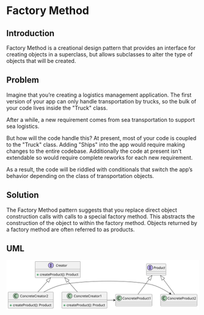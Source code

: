 # Factory Method

## Introduction

Factory Method is a creational design pattern that provides an interface for creating objects in a superclass, but allows subclasses to alter the type of objects that will be created.

## Problem

Imagine that you’re creating a logistics management application. The first version of your app can only handle transportation by trucks, so the bulk of your code lives inside the "Truck" class.

After a while, a new requirement comes from sea transportation to support sea logistics.

But how will the code handle this? At present, most of your code is coupled to the "Truck" class. Adding "Ships" into the app would require making changes to the entire codebase. Additionally the code at present isn't extendable so would require complete reworks for each new requirement.

As a result, the code will be riddled with conditionals that switch the app’s behavior depending on the class of transportation objects.

## Solution

The Factory Method pattern suggests that you replace direct object construction calls with calls to a special factory method. This abstracts the construction of the object to within the factory method. Objects returned by a factory method are often referred to as products.

## UML

![factorn pattern](../../../assests/factory_pattern.svg)
